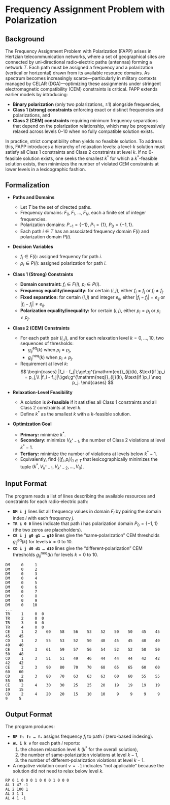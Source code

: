 # Frequency Assignment Problem with Polarization

## Background

The Frequency Assignment Problem with Polarization (FAPP) arises in Hertzian telecommunication networks, where a set of geographical sites are connected by uni‐directional radio‐electric paths (antennas) forming a network $T$. Each path must be assigned a frequency and a polarization (vertical or horizontal) drawn from its available resource domains. As spectrum becomes increasingly scarce—particularly in military contexts managed by CELAR (DGA)—optimizing these assignments under stringent electromagnetic compatibility (CEM) constraints is critical. FAPP extends earlier models by introducing:

- **Binary polarization** (only two polarizations, $\pm 1$) alongside frequencies,  
- **Class 1 (strong) constraints** enforcing exact or distinct frequencies and polarizations, and  
- **Class 2 (CEM) constraints** requiring minimum frequency separations that depend on the polarization relationship, which may be progressively relaxed across levels $0$–$10$ when no fully compatible solution exists.

In practice, strict compatibility often yields no feasible solution. To address this, FAPP introduces a hierarchy of relaxation levels: a level-$k$ solution must satisfy all Class 1 constraints and Class 2 constraints at level $k$. If no $0$-feasible solution exists, one seeks the smallest $k^*$ for which a $k^*$-feasible solution exists, then minimizes the number of violated CEM constraints at lower levels in a lexicographic fashion.

## Formalization

* **Paths and Domains**  
  - Let $T$ be the set of directed paths.  
  - Frequency domains: $F_0, F_1, \dots, F_N$, each a finite set of integer frequencies.  
  - Polarization domains: $P_{-1} = \{-1\}$, $P_{1} = \{1\}$, $P_0 = \{-1,1\}$.  
  - Each path $i \in T$ has an associated frequency domain $F(i)$ and polarization domain $P(i)$.

* **Decision Variables**  
  - $f_i \in F(i)$: assigned frequency for path $i$.  
  - $p_i \in P(i)$: assigned polarization for path $i$.

* **Class 1 (Strong) Constraints**  
  - **Domain constraint:** $f_i \in F(i)$, $p_i \in P(i)$.  
  - **Frequency equality/inequality:** for certain $(i,j)$, either $f_i = f_j$ or $f_i \neq f_j$.  
  - **Fixed separation:** for certain $(i,j)$ and integer $e_{ij}$, either $|f_i - f_j| = e_{ij}$ or $|f_i - f_j| \neq e_{ij}$.  
  - **Polarization equality/inequality:** for certain $(i,j)$, either $p_i = p_j$ or $p_i \neq p_j$.

* **Class 2 (CEM) Constraints**  
  - For each path pair $(i,j)$, and for each relaxation level $k = 0, \dots, 10$, two sequences of thresholds:  
    - $g^{\mathrm{eq}}_{ij}(k)$ when $p_i = p_j$,  
    - $g^{\mathrm{neq}}_{ij}(k)$ when $p_i \neq p_j$.  
  - Requirement at level $k$:  
    $$
      \begin{cases}
        |f_i - f_j|\;\ge\;g^{\mathrm{eq}}_{ij}(k), &\text{if }p_i = p_j,\\
        |f_i - f_j|\;\ge\;g^{\mathrm{neq}}_{ij}(k), &\text{if }p_i \neq p_j.
      \end{cases}
    $$

* **Relaxation‐Level Feasibility**  
  - A solution is **$k$-feasible** if it satisfies all Class 1 constraints and all Class 2 constraints at level $k$.  
  - Define $k^*$ as the smallest $k$ with a $k$-feasible solution.

* **Optimization Goal**  
  - **Primary:** minimize $k^*$.  
  - **Secondary:** minimize $V_{k^*-1}$, the number of Class 2 violations at level $k^*-1$.  
  - **Tertiary:** minimize the number of violations at levels below $k^*-1$.  
  - Equivalently, find $\{(f_i,p_i)\}_{i\in T}$ that lexicographically minimizes the tuple $(k^*, V_{k^*-1}, V_{k^*-2}, \dots, V_0)$.

## Input Format
The program reads a list of lines describing the available resources and constraints for each radio‐electric path:
- **`DM i j`** lines list all frequency values in domain $F_i$ by pairing the domain index $i$ with each frequency $j$.  
- **`TR i 0 0`** lines indicate that path $i$ has polarization domain $P_0 = \{-1,1\}$ (the two zeros are placeholders).  
- **`CE i j g0 g1 … g10`** lines give the “same‐polarization” CEM thresholds $g^{\mathrm{eq}}_{ij}(k)$ for levels $k=0$ to $10$.  
- **`CD i j d0 d1 … d10`** lines give the “different‐polarization” CEM thresholds $g^{\mathrm{neq}}_{ij}(k)$ for levels $k=0$ to $10$.

```
DM     0     1
DM     0     2
DM     0     3
DM     0     4
DM     0     5
DM     0     6
DM     0     7
DM     0     8
DM     0     9
DM     0    10
...
TR     1     0  0
TR     2     0  0
TR     3     0  0
TR     4     0  0
CE     1     2    60    58    56    53    52    50    50    45    45    45    45
CD     1     2    55    53    52    50    48    45    45    40    40    40    40
CE     1     3    61    59    57    56    54    52    52    50    50    50    48
CD     1     3    51    51    49    46    44    44    44    42    42    42    42
CE     2     3    90    80    70    70    68    65    65    60    60    60    60
CD     2     3    80    70    63    63    63    60    60    55    55    55    55
CE     2     4    30    30    25    25    20    19    19    19    19    19    15
CD     2     4    20    20    15    10    10     9     9     9     9     9     5
```

## Output Format
The program produces:

- **`RP f₁ f₂ … fₙ`** assigns frequency $f_i$ to path $i$ (zero-based indexing).  
- **`AL i k v`** for each path $i$ reports:
  1. the chosen relaxation level $k$ ($k^*$ for the overall solution),  
  2. the number of same-polarization violations at level $k-1$,  
  3. the number of different-polarization violations at level $k-1$.  
- A negative violation count `v = -1` indicates “not applicable” because the solution did not need to relax below level $k$.  
```
RP 0 1 0 0 0 1 0 0 0 1 0 0 0
AL 1 47 -1
AL 2 100 1
AL 3 1 1
AL 4 1 -1
```